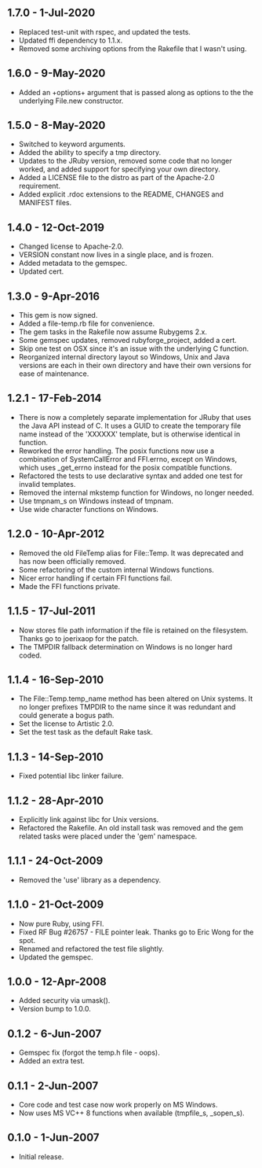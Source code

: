 ## 1.7.0 - 1-Jul-2020
* Replaced test-unit with rspec, and updated the tests.
* Updated ffi dependency to 1.1.x.
* Removed some archiving options from the Rakefile that I wasn't using.

## 1.6.0 - 9-May-2020
* Added an +options+ argument that is passed along as options to the the
  underlying File.new constructor.

## 1.5.0 - 8-May-2020
* Switched to keyword arguments.
* Added the ability to specify a tmp directory.
* Updates to the JRuby version, removed some code that no longer worked, and
  added support for specifying your own directory.
* Added a LICENSE file to the distro as part of the Apache-2.0 requirement.
* Added explicit .rdoc extensions to the README, CHANGES and MANIFEST files.

## 1.4.0 - 12-Oct-2019
* Changed license to Apache-2.0.
* VERSION constant now lives in a single place, and is frozen.
* Added metadata to the gemspec.
* Updated cert.

## 1.3.0 - 9-Apr-2016
* This gem is now signed.
* Added a file-temp.rb file for convenience.
* The gem tasks in the Rakefile now assume Rubygems 2.x.
* Some gemspec updates, removed rubyforge_project, added a cert.
* Skip one test on OSX since it's an issue with the underlying C function.
* Reorganized internal directory layout so Windows, Unix and Java versions
  are each in their own directory and have their own versions for ease
  of maintenance.

## 1.2.1 - 17-Feb-2014
* There is now a completely separate implementation for JRuby that uses the
  Java API instead of C. It uses a GUID to create the temporary file name
  instead of the 'XXXXXX' template, but is otherwise identical in function.
* Reworked the error handling. The posix functions now use a combination
  of SystemCallError and FFI.errno, except on Windows, which uses _get_errno
  instead for the posix compatible functions.
* Refactored the tests to use declarative syntax and added one test for
  invalid templates.
* Removed the internal mkstemp function for Windows, no longer needed.
* Use tmpnam_s on Windows instead of tmpnam.
* Use wide character functions on Windows.

## 1.2.0 - 10-Apr-2012
* Removed the old FileTemp alias for File::Temp. It was deprecated and
  has now been officially removed.
* Some refactoring of the custom internal Windows functions.
* Nicer error handling if certain FFI functions fail.
* Made the FFI functions private.

## 1.1.5 - 17-Jul-2011
* Now stores file path information if the file is retained on the filesystem.
  Thanks go to joerixaop for the patch.
* The TMPDIR fallback determination on Windows is no longer hard coded.

## 1.1.4 - 16-Sep-2010
* The File::Temp.temp_name method has been altered on Unix systems. It
  no longer prefixes TMPDIR to the name since it was redundant and could
  generate a bogus path.
* Set the license to Artistic 2.0.
* Set the test task as the default Rake task.

## 1.1.3 - 14-Sep-2010
* Fixed potential libc linker failure.

## 1.1.2 - 28-Apr-2010
* Explicitly link against libc for Unix versions.
* Refactored the Rakefile. An old install task was removed and the gem
  related tasks were placed under the 'gem' namespace.

## 1.1.1 - 24-Oct-2009
* Removed the 'use' library as a dependency.

## 1.1.0 - 21-Oct-2009
* Now pure Ruby, using FFI.
* Fixed RF Bug #26757 - FILE pointer leak. Thanks go to Eric Wong for the spot.
* Renamed and refactored the test file slightly.
* Updated the gemspec.

## 1.0.0 - 12-Apr-2008
* Added security via umask().
* Version bump to 1.0.0.

## 0.1.2 - 6-Jun-2007
* Gemspec fix (forgot the temp.h file - oops).
* Added an extra test.
 
## 0.1.1 - 2-Jun-2007
* Core code and test case now work properly on MS Windows.
* Now uses MS VC++ 8 functions when available (tmpfile_s, _sopen_s).

## 0.1.0 - 1-Jun-2007
* Initial release.
